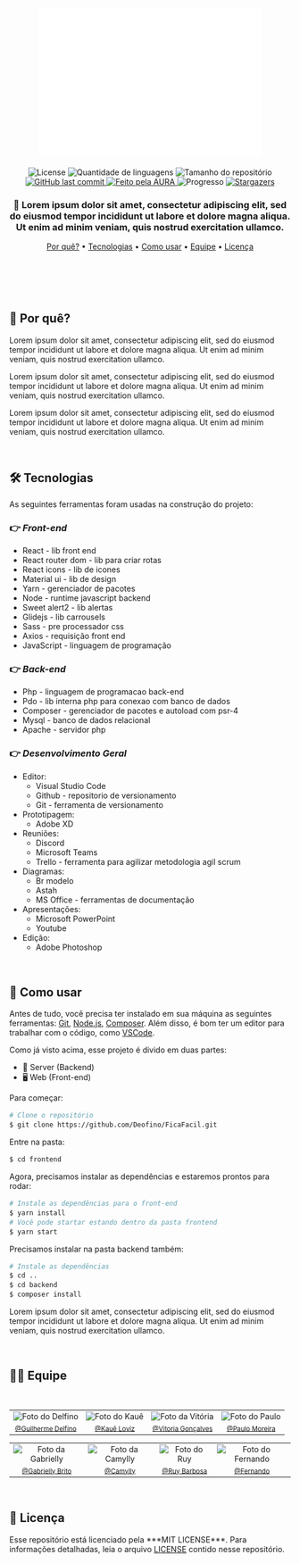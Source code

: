 <div align="center">
  <img width="400" src="https://github.com/Deofino/FicaFacil/blob/master/frontend/src/img/project/logo-branca.png?raw=true" border="0">
</div>

<br>

<div align="center">
  <img alt="License" src="https://img.shields.io/badge/license-MIT-brightgreen?color=f6f6f6">
  <img alt="Quantidade de linguagens" src="https://img.shields.io/github/languages/count/Deofino/FicaFacil?color=EE4266">
  <img alt="Tamanho do repositório" src="https://img.shields.io/github/repo-size/Deofino/FicaFacil?color=EE4266">
  <a href="https://github.com/Deofino/FicaFacil/commits/master">
    <img alt="GitHub last commit" src="https://img.shields.io/github/last-commit/Deofino/FicaFacil?color=EE4266">
  </a>
  <a href="https://aura.com">
    <img alt="Feito pela AURA" src="https://img.shields.io/static/v1?label=made%20by&message=AURA&color=EE4266">
  </a>
  <img alt="Progresso" src="https://img.shields.io/static/v1?label=progress&message=23%&color=EE4266">
  <a href="https://github.com/Deofino/FicaFacil/stargazers">
    <img alt="Stargazers" src="https://img.shields.io/github/stars/Deofino/FicaFacil?style=social">
  </a>
  <br>
</div>

<h3 align="center">📘 Lorem ipsum dolor sit amet, consectetur adipiscing elit, sed do eiusmod tempor incididunt ut labore et dolore magna aliqua. Ut enim ad minim veniam, quis nostrud exercitation ullamco.</h3>

<p align="center">
  <a href="#-por-quê">Por quê?</a> •
  <a href="#-tecnologias">Tecnologias</a> •
  <a href="#-como-usar">Como usar</a> •
  <a href="#-equipe">Equipe</a> •  
  <a href="#-licença">Licença</a>
</p>

<br>

<br><br>

<h2>🧐 Por quê?</h2>
<p>Lorem ipsum dolor sit amet, consectetur adipiscing elit, sed do eiusmod tempor incididunt ut labore et dolore magna aliqua. Ut enim ad minim veniam, quis nostrud exercitation ullamco.</p>
<p>Lorem ipsum dolor sit amet, consectetur adipiscing elit, sed do eiusmod tempor incididunt ut labore et dolore magna aliqua. Ut enim ad minim veniam, quis nostrud exercitation ullamco.</p>
<p>Lorem ipsum dolor sit amet, consectetur adipiscing elit, sed do eiusmod tempor incididunt ut labore et dolore magna aliqua. Ut enim ad minim veniam, quis nostrud exercitation ullamco.</p>

<br>

<h2>🛠 Tecnologias</h2>
As seguintes ferramentas foram usadas na construção do projeto:

### 👉 ***Front-end***
- React - lib front end
- React router dom - lib para criar rotas
- React icons - lib de icones
- Material ui - lib de design
- Yarn - gerenciador de pacotes
- Node - runtime javascript backend
- Sweet alert2 - lib alertas 
- Glidejs - lib carrousels
- Sass - pre processador css
- Axios - requisição front end
- JavaScript - linguagem de programação

### 👉 ***Back-end***
- Php - linguagem de programacao back-end
- Pdo - lib interna php para conexao com banco de dados
- Composer - gerenciador de pacotes e autoload com psr-4
- Mysql - banco de dados relacional
- Apache - servidor php

### 👉 ***Desenvolvimento Geral***
- Editor:
  - Visual Studio Code
  - Github - repositorio de versionamento
  - Git - ferramenta de versionamento
- Prototipagem:
  - Adobe XD
- Reuniões:
  - Discord
  - Microsoft Teams
  - Trello - ferramenta para agilizar metodologia agil scrum
- Diagramas:
  - Br modelo
  - Astah
  - MS Office - ferramentas de documentação
- Apresentações:
  - Microsoft PowerPoint
  - Youtube
- Edição:
  - Adobe Photoshop

<br>

<h2>🚀 Como usar</h2>

Antes de tudo, você precisa ter instalado em sua máquina as seguintes ferramentas:
[Git](https://git-scm.com), [Node.js](https://nodejs.org/en/), [Composer](https://getcomposer.org/). Além disso, é bom ter um editor para trabalhar com o código, como [VSCode](https://code.visualstudio.com/).

Como já visto acima, esse projeto é divido em duas partes:
- 🎲 Server (Backend)
- 🖥 Web (Front-end)

Para começar:
```bash
# Clone o repositório
$ git clone https://github.com/Deofino/FicaFacil.git
```

Entre na pasta:
```bash
$ cd frontend
```

Agora, precisamos instalar as dependências e estaremos prontos para rodar:
```bash
# Instale as dependências para o front-end
$ yarn install
# Você pode startar estando dentro da pasta frontend
$ yarn start
```

Precisamos instalar na pasta backend também:
```bash
# Instale as dependências
$ cd ..
$ cd backend
$ composer install
```

Lorem ipsum dolor sit amet, consectetur adipiscing elit, sed do eiusmod tempor incididunt ut labore et dolore magna aliqua. Ut enim ad minim veniam, quis nostrud exercitation ullamco.

<br>

<h2>👨‍💻 Equipe</h2>

<br>

<table border="0" align="center">
  <tr>
    <td align="center">
      <img src="https://avatars.githubusercontent.com/u/56116887?v=4" width="160px" alt="Foto do Delfino"/><br>
      <sub>
        <a href="https://www.github.com/Deofino">@Guilherme Delfino</a>
      </sub>
    </td>
    <td align="center">
      <img src="https://avatars.githubusercontent.com/u/56116607?v=4" width="160px" alt="Foto do Kauê"/><br>
      <sub>
        <a href="https://www.github.com/kauezin007">@Kauê Loviz</a>
      </sub>
    </td>
    <td align="center">
      <img src="https://avatars.githubusercontent.com/u/56117556?v=4" width="160px" alt="Foto da Vitória"/><br>
      <sub>
        <a href="https://www.github.com/vitoriaGoncalves08">@Vitoria Gonçalves</a>
      </sub>
    </td>
    <td align="center">
      <img src="https://avatars.githubusercontent.com/u/56117238?v=4" width="160px" alt="Foto do Paulo"/><br>
      <sub>
        <a href="https://www.github.com/PauloWarren">@Paulo Moreira</a>
      </sub>
    </td>
  </tr>
</table>

<table align="center">
  <tr>    
    <td align="center">
      <img src="https://avatars.githubusercontent.com/u/56117370?v=4" width="160px" alt="Foto da Gabrielly"/><br>
      <sub>
        <a href="https://www.github.com/Gabriely-BMO">@Gabrielly Brito</a>
      </sub>
    </td>
        <td align="center">
      <img src="https://avatars.githubusercontent.com/u/56116962?v=4" width="160px" alt="Foto da Camylly"/><br>
      <sub>
        <a href="https://www.github.com/Camylly">@Camylly</a>
      </sub>
    </td>
    <td align="center">
      <img src="https://avatars.githubusercontent.com/u/56116962?v=4" width="160px" alt="Foto do Ruy"/><br>
      <sub>
        <a href="https://www.github.com/RuyMene">@Ruy Barbosa</a>
      </sub>
    </td>
    <td align="center">
      <img src="https://avatars.githubusercontent.com/u/92266712?v=4" width="160px" alt="Foto do Fernando"/><br>
      <sub>
        <a href="https://github.com/LItilo">@Fernando</a>
      </sub>
    </td>
  </tr>
</table>

<br>

<h2>🧾 Licença</h2>
Esse repositório está licenciado pela ***MIT LICENSE***. Para informações detalhadas, leia o arquivo <a href="https://github.com/Deofino/FicaFacil/blob/main/LICENSE">LICENSE</a> contido nesse repositório.

<br><br>

